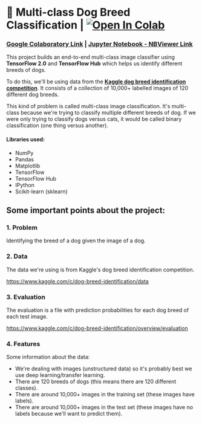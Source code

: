 # 🐶 Multi-class Dog Breed Classification | <a href="https://colab.research.google.com/github/Madhur6234/Multi-class-Dog-Breed-Classification/blob/main/dog_breed_identification.ipynb" target="_parent"><img src="https://colab.research.google.com/assets/colab-badge.svg" align="bottom" alt="Open In Colab"/></a>

### [Google Colaboratory Link](https://colab.research.google.com/github/Madhur6234/Multi-class-Dog-Breed-Classification/blob/main/dog_breed_identification.ipynb) | [Jupyter Notebook - NBViewer Link](https://nbviewer.jupyter.org/github/Madhur6234/Multi-class-Dog-Breed-Classification/blob/main/dog_breed_identification.ipynb)

This project builds an end-to-end multi-class image classifier using **TensorFlow 2.0** and **TensorFlow Hub** which helps us identify different breeds of dogs.

To do this, we'll be using data from the **[Kaggle dog breed identification competition](https://www.kaggle.com/c/dog-breed-identification/overview)**. It consists of a collection of 10,000+ labelled images of 120 different dog breeds.

This kind of problem is called multi-class image classification. It's multi-class because we're trying to classify multiple different breeds of dog. If we were only trying to classify dogs versus cats, it would be called binary classification (one thing versus another).

#### Libraries used:
 * NumPy
 * Pandas
 * Matplotlib
 * TensorFlow
 * TensorFlow Hub
 * IPython
 * Scikit-learn (sklearn)

## Some important points about the project:

### 1. Problem

Identifying the breed of a dog given the image of a dog.

### 2. Data

The data we're using is from Kaggle's dog breed identification competition.

https://www.kaggle.com/c/dog-breed-identification/data

### 3. Evaluation

The evaluation is a file with prediction probabilities for each dog breed of each test image.

https://www.kaggle.com/c/dog-breed-identification/overview/evaluation

### 4. Features

Some information about the data:
* We're dealing with images (unstructured data) so it's probably best we use deep learning/transfer learning.
* There are 120 breeds of dogs (this means there are 120 different classes).
* There are around 10,000+ images in the training set (these images have labels).
* There are around 10,000+ images in the test set (these images have no labels because we'll want to predict them).

